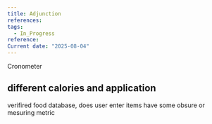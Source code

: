 ```yaml
---
title: Adjunction
references: 
tags:
  - In_Progress
reference: 
Current date: "2025-08-04"
---
```

Cronometer 

## different calories and application
 verifired food database, does user enter items  have some obsure or mesuring metric 